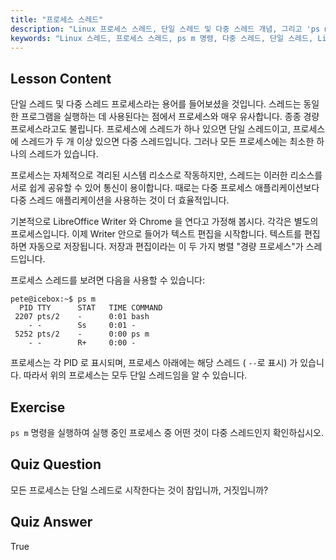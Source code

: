 ```yaml
---
title: "프로세스 스레드"
description: "Linux 프로세스 스레드, 단일 스레드 및 다중 스레드 개념, 그리고 'ps m'을 사용하여 이를 보는 방법을 배웁니다. 경량 프로세스를 효율적으로 이해하세요!"
keywords: "Linux 스레드, 프로세스 스레드, ps m 명령, 다중 스레드, 단일 스레드, Linux 프로세스, Linux 초보자, Linux 튜토리얼"
---
```


## Lesson Content

단일 스레드 및 다중 스레드 프로세스라는 용어를 들어보셨을 것입니다. 스레드는 동일한 프로그램을 실행하는 데 사용된다는 점에서 프로세스와 매우 유사합니다. 종종 경량 프로세스라고도 불립니다. 프로세스에 스레드가 하나 있으면 단일 스레드이고, 프로세스에 스레드가 두 개 이상 있으면 다중 스레드입니다. 그러나 모든 프로세스에는 최소한 하나의 스레드가 있습니다.

프로세스는 자체적으로 격리된 시스템 리소스로 작동하지만, 스레드는 이러한 리소스를 서로 쉽게 공유할 수 있어 통신이 용이합니다. 때로는 다중 프로세스 애플리케이션보다 다중 스레드 애플리케이션을 사용하는 것이 더 효율적입니다.

기본적으로 LibreOffice Writer 와 Chrome 을 연다고 가정해 봅시다. 각각은 별도의 프로세스입니다. 이제 Writer 안으로 들어가 텍스트 편집을 시작합니다. 텍스트를 편집하면 자동으로 저장됩니다. 저장과 편집이라는 이 두 가지 병렬 "경량 프로세스"가 스레드입니다.

프로세스 스레드를 보려면 다음을 사용할 수 있습니다:

```plaintext
pete@icebox:~$ ps m
  PID TTY      STAT   TIME COMMAND
 2207 pts/2    -      0:01 bash
    - -        Ss     0:01 -
 5252 pts/2    -      0:00 ps m
    - -        R+     0:00 -
```

프로세스는 각 PID 로 표시되며, 프로세스 아래에는 해당 스레드 ( `--`로 표시) 가 있습니다. 따라서 위의 프로세스는 모두 단일 스레드임을 알 수 있습니다.

## Exercise

`ps m` 명령을 실행하여 실행 중인 프로세스 중 어떤 것이 다중 스레드인지 확인하십시오.

## Quiz Question

모든 프로세스는 단일 스레드로 시작한다는 것이 참입니까, 거짓입니까?

## Quiz Answer

True
